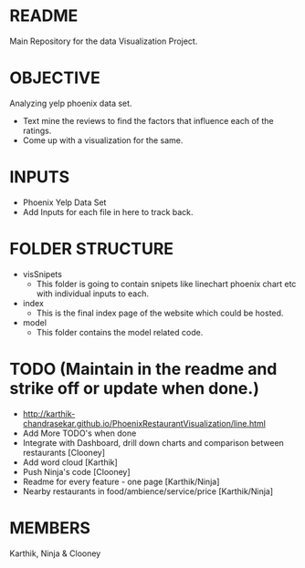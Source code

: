 README
======

Main Repository for the data Visualization Project. 

OBJECTIVE
=========

Analyzing yelp phoenix data set.

 * Text mine the reviews to find the factors that influence each of the ratings.
 * Come up with a visualization for the same.

INPUTS
======

  * Phoenix Yelp Data Set
  * Add Inputs for each file in here to track back.

FOLDER STRUCTURE
================

 * visSnipets
   * This folder is going to contain snipets like linechart phoenix chart etc with individual inputs to each.
 * index
   * This is the final index page of the website which could be hosted.
 * model
   * This folder contains the model related code.


TODO (Maintain in the readme and strike off or update when done.) 
====
   * http://karthik-chandrasekar.github.io/PhoenixRestaurantVisualization/line.html
  * Add More TODO's when done 
  * Integrate with Dashboard, drill down charts and comparison between restaurants [Clooney]
  * Add word cloud [Karthik]
  * Push Ninja's  code [Clooney]
  * Readme for every feature - one page [Karthik/Ninja]
  * Nearby restaurants in food/ambience/service/price [Karthik/Ninja]

MEMBERS
=======

Karthik, Ninja & Clooney
